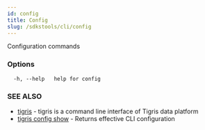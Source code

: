 ```yaml
---
id: config
title: Config
slug: /sdkstools/cli/config
---
```


Configuration commands

### Options

```
  -h, --help   help for config
```

### SEE ALSO

- [tigris](tigris.md) - tigris is a command line interface of Tigris data platform
- [tigris config show](tigris_config_show.md) - Returns effective CLI configuration
